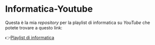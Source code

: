 # Informatica-Youtube

Questa è la mia *repository* per la playlist di informatica su *YouTube* che potete trovare a questo link:

👉[Playlist di informatica](https://www.youtube.com/playlist?list=PLXFOFMbRdbqjsrfBO_hljLdA6cvFpHPkE)

